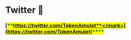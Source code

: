# Twitter 🚀

### [<mark style="color:green;">**https://twitter.com/TokenAmulet**</mark>](https://twitter.com/TokenAmulet)<mark style="color:green;">****</mark>
